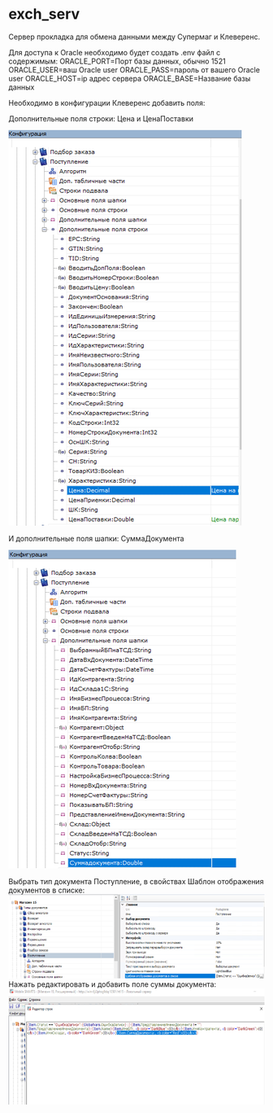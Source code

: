 # exch_serv
Сервер прокладка для обмена данными между Супермаг и Клеверенс.

Для доступа к Oracle необходимо будет создать .env файл с содержимым:
ORACLE_PORT=Порт базы данных, обычно 1521
ORACLE_USER=ваш Oracle user
ORACLE_PASS=пароль от вашего Oracle user 
ORACLE_HOST=ip адрес сервера
ORACLE_BASE=Название базы данных

Необходимо в конфигурации Клеверенс добавить поля:

Дополнительные поля строки:
Цена и ЦенаПоставки

![img.png](doc/img1.png)

И дополнительные поля шапки:
СуммаДокумента

![img_1.png](doc/img2.png)

Выбрать тип документа Поступление, в свойствах Шаблон отображения документов в списке:
![img.png](doc/img3.png)
Нажать редактировать и добавить поле суммы документа:
![img.png](doc/img4.png)